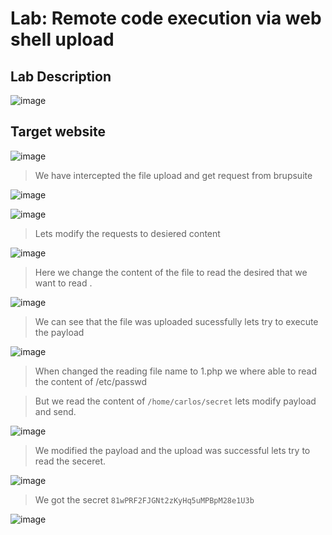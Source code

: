 # Lab: Remote code execution via web shell upload #

## Lab Description ##

![image](https://github.com/anandurdas11/Web_Securityy/assets/83402050/5fe8c671-bbd6-49d3-9a1f-47f8fe24ba05)

## Target website ##

![image](https://github.com/anandurdas11/Web_Securityy/assets/83402050/41b18c86-18ac-4271-980a-36a37ba18269)

> We have intercepted the file upload and get request from brupsuite

![image](https://github.com/anandurdas11/Web_Securityy/assets/83402050/749aebfc-d125-43f4-9450-dfba0b9d2726)

![image](https://github.com/anandurdas11/Web_Securityy/assets/83402050/bddca818-35e1-4894-b219-14bdbb1f3bb2)

> Lets modify the requests to desiered content

![image](https://github.com/anandurdas11/Web_Securityy/assets/83402050/11bfad4f-ae1c-4a51-997b-89b7adc2923c)

> Here we change the content of  the file to read the desired that we want to read .

![image](https://github.com/anandurdas11/Web_Securityy/assets/83402050/ab242470-cb49-41a2-b0bb-6d2673aa6e43)

> We can see that the file was uploaded sucessfully lets try to execute the payload

![image](https://github.com/anandurdas11/Web_Securityy/assets/83402050/4ca8244f-c6b4-453d-af3f-2653ce3c4848)

> When changed the reading file name to 1.php we where able to read the content of /etc/passwd

> But we read the content of `/home/carlos/secret` lets modify payload and send.

![image](https://github.com/anandurdas11/Web_Securityy/assets/83402050/901c9b66-9df7-4066-8afd-ecac08079004)

> We modified the payload and the upload was successful lets try to read the seceret.

![image](https://github.com/anandurdas11/Web_Securityy/assets/83402050/75125488-581d-4745-ab67-5e01d3a3389c)

> We got the secret `81wPRF2FJGNt2zKyHq5uMPBpM28e1U3b`

![image](https://github.com/anandurdas11/Web_Securityy/assets/83402050/5a80acb8-a003-4f3d-acda-9be66de4c2f6)

